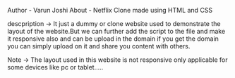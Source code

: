 Author - Varun Joshi 
About - Netflix Clone made using HTML and CSS 

descpription -> It just a dummy or clone website used to demonstrate the layout of the website.But we can further add the script to the file and make it responsive also
                and can be upload in the domain if you get the domain you can simply upload on it and share you content with others.

Note -> The layout used in this website is not responsive only applicable for some devices like pc or tablet.....
